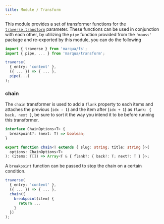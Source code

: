 ```yaml
---
title: Module / Transform
---
```


<!-- markdownlint-disable MD051 -->
This module provides a set of transformer functions for the [`traverse.transform`](#traverse) parameter. These functions can be used in conjunction with each other, by utilizing the `pipe` function provided from the `'mauss'` package and re-exported by this module, you can do the following

```typescript
import { traverse } from 'marqua/fs';
import { pipe, ... } from 'marqua/transform';

traverse(
  { entry: 'content' },
  ({ ... }) => { ... },
  pipe(...)
);
```

### chain

The `chain` transformer is used to add a `flank` property to each items and attaches the previous (`idx - 1`) and the item after (`idx + 1`) as `flank: { back, next }`, be sure to sort it the way you intend it to be before running this transformer.

```typescript
interface ChainOptions<T> {
  breakpoint?: (next: T) => boolean;
}

export function chain<T extends { slug: string; title: string }>(
  options: ChainOptions<T>
): (items: T[]) => Array<T & { flank?: { back?: T; next?: T } }>;
```

A `breakpoint` function can be passed to stop the chain on a certain condition.

```typescript
traverse(
  { entry: 'content' },
  ({ ... }) => { ... },
  chain({
    breakpoint(item) {
      return ...
    }
  })
);
```
